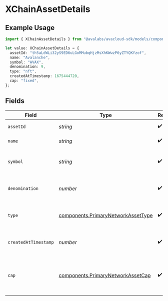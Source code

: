 # XChainAssetDetails

## Example Usage

```typescript
import { XChainAssetDetails } from "@avalabs/avacloud-sdk/models/components";

let value: XChainAssetDetails = {
  assetId: "th5aLdWLi32yS9ED6uLGoMMubqHjzMsXhKWwzP6yZTYQKYzof",
  name: "Avalanche",
  symbol: "AVAX",
  denomination: 9,
  type: "nft",
  createdAtTimestamp: 1675444720,
  cap: "fixed",
};
```

## Fields

| Field                                                                                    | Type                                                                                     | Required                                                                                 | Description                                                                              | Example                                                                                  |
| ---------------------------------------------------------------------------------------- | ---------------------------------------------------------------------------------------- | ---------------------------------------------------------------------------------------- | ---------------------------------------------------------------------------------------- | ---------------------------------------------------------------------------------------- |
| `assetId`                                                                                | *string*                                                                                 | :heavy_check_mark:                                                                       | Unique ID for an asset.                                                                  | th5aLdWLi32yS9ED6uLGoMMubqHjzMsXhKWwzP6yZTYQKYzof                                        |
| `name`                                                                                   | *string*                                                                                 | :heavy_check_mark:                                                                       | Name of this asset.                                                                      | Avalanche                                                                                |
| `symbol`                                                                                 | *string*                                                                                 | :heavy_check_mark:                                                                       | Symbol for this asset (max 4 characters).                                                | AVAX                                                                                     |
| `denomination`                                                                           | *number*                                                                                 | :heavy_check_mark:                                                                       | Denomination of this asset to represent fungibility.                                     | 9                                                                                        |
| `type`                                                                                   | [components.PrimaryNetworkAssetType](../../models/components/primarynetworkassettype.md) | :heavy_check_mark:                                                                       | Type of asset like SECP256K1 or NFT.                                                     |                                                                                          |
| `createdAtTimestamp`                                                                     | *number*                                                                                 | :heavy_check_mark:                                                                       | Timestamp in seconds this asset was created on.                                          | 1675444720                                                                               |
| `cap`                                                                                    | [components.PrimaryNetworkAssetCap](../../models/components/primarynetworkassetcap.md)   | :heavy_check_mark:                                                                       | Cap represents if an asset is a variable or fixed cap asset.                             |                                                                                          |